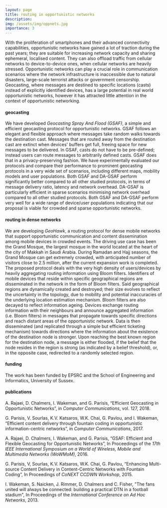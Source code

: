 ```yaml
---
layout: page
title: routing in opportunistic networks
description:
img: /assets/img/oppnets.jpg
importance: 3
---
```


With the proliferation of smartphones and their advanced connectivity capabilities, opportunistic networks have gained a lot of traction during the past years; they are suitable for increasing network capacity and sharing ephemeral, localised content. They can also offload traffic from cellular networks to device-to-device ones, when cellular networks are heavily stressed. Opportunistic networks can play a crucial role in communication scenarios where the network infrastructure is inaccessible due to natural disasters, large-scale terrorist attacks or government censorship. Geocasting, where messages are destined to specific locations (casts) instead of explicitly identified devices, has a large potential in real world opportunistic networks, however it has attracted little attention in the context of opportunistic networking.

#### geocasting

We have developed *Geocasting Spray And Flood (GSAF)*, a simple and efficient geocasting protocol for opportunistic networks. GSAF follows an elegant and flexible approach where messages take random walks towards the destination cast. Messages that are routed away from the destination cast are extinct when devices' buffers get full, freeing space for new messages to be delivered. In GSAF, casts do not have to be pre-defined; instead users can route messages to arbitrarily defined casts. GSAF does that in a privacy-preserving fashion. We have experimentally evaluated our protocols and compare their performance to prominent geocasting protocols in a very wide set of scenarios, including different maps, mobility models and user populations. Both GSAF and DA-GSAF perform significantly better compared to all other studied protocols, in terms of message delivery ratio, latency and network overhead. DA-GSAF is particularly efficient in sparse scenarios minimising network overhead compared to all other studied protocols. Both GSAF and DA-GSAF perform very well for a wide range of device/user populations indicating that our proposal is viable for crowded and sparse opportunistic networks.

#### routing in dense networks

We are developing *GeoHawk*, a routing protocol for dense mobile networks that support opportunistic communication and content dissemination among mobile devices in crowded events. The driving use case has been the Grand Mosque, the largest mosque in the world located at the heart of the city of Makkah in Saudi Arabia. During Ramadan and Hajj seasons, the Grand Mosque can get extremely crowded, with anticipated number of visitors close to 2.5 million, after the current expansion work is completed. The proposed protocol deals with the very high density of users/devices by heavily aggregating routing information using Bloom filters. Identifiers of mobile devices that reside within specific geographical regions are disseminated in the network in the form of Bloom filters. Said geographical regions are dynamically created and destroyed; their size evolves to reflect the uncertainty in the topology, due to mobility and potential inaccuracies of the underlying location estimation mechanism. Bloom filters are also decayed to reflect information ageing. Devices exchange routing information with their neighbours and announce aggregated information (i.e. Bloom filters) in messages that propagate towards specific directions and reach distant areas of the opportunistic network. Data is then disseminated (and replicated through a simple but efficient ticketing mechanism) towards directions where the information about the existence of the destination node is stronger. Upon reaching the best known region for the destination node, a message is either flooded, if the belief that the node resides in the region is strong (as indicated by a belief threshold), or, in the opposite case, redirected to a randomly selected region.

#### funding

The work has been funded by EPSRC and the School of Engineering and Informatics, University of Sussex.

#### publications

A. Rajaei, D. Chalmers, I. Wakeman, and G. Parisis, “Efficient Geocasting in Opportunistic Networks”, in *Computer Communications*, vol. 127, 2018.

G. Parisis, V. Sourlas, K.V. Katsaros, W.K. Chai, G. Pavlou, and I. Wakeman, “Efficient content delivery through fountain coding in opportunistic information-centric networks”, in *Computer Communications*, 2017.

A. Rajaei, D. Chalmers, I. Wakeman, and G. Parisis, “GSAF: Efficient and Flexible Geocasting for Opportunistic Networks”, In Proceedings of the *17th IEEE International Symposium on a World of Wireless, Mobile and Multimedia Networks (WoWMoM)*, 2016.

G. Parisis, V, Sourlas, K.V. Katsaros, W.K. Chai, G. Pavlou, “Enhancing Multi-source Content Delivery in Content-Centric Networks with Fountain Coding”, In Proceedings of *CoNEXT CCDWN Workshop*, 2015.

I. Wakeman, S. Naicken, J. Rimmer, D. Chalmers and C. Fisher, "The fans united will always be connected: building a practical DTN in a football stadium", In Proceedings of the *International Conference on Ad Hoc Networks*, 2013.
